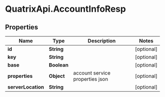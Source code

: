 # QuatrixApi.AccountInfoResp

## Properties
Name | Type | Description | Notes
------------ | ------------- | ------------- | -------------
**id** | **String** |  | [optional] 
**key** | **String** |  | [optional] 
**base** | **Boolean** |  | [optional] 
**properties** | **Object** | account service properties json | [optional] 
**serverLocation** | **String** |  | [optional] 


